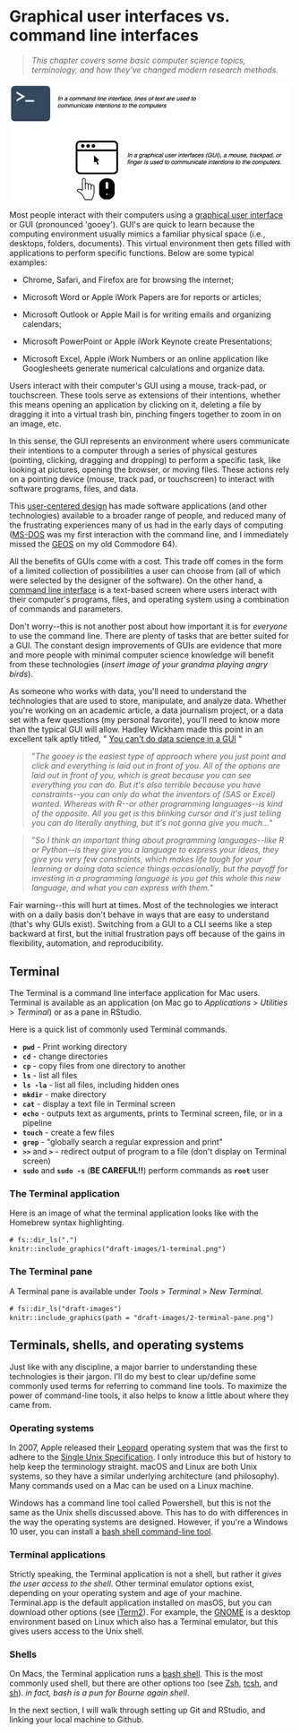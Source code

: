 # Graphical user interfaces vs. command line interfaces

> *This chapter covers some basic computer science topics, terminology, and how they've changed modern research methods.*

![](images/01-command-line-tools.png)


Most people interact with their computers using a [graphical user interface](https://en.wikipedia.org/wiki/Graphical_user_interface) or GUI (pronounced 'gooey'). GUI's are quick to learn because the computing environment usually mimics a familiar physical space (i.e., desktops, folders, documents). This virtual environment then gets filled with applications to perform specific functions. Below are some typical examples: 

* Chrome, Safari, and Firefox are for browsing the internet;

* Microsoft Word or Apple iWork Papers are for reports or articles; 

* Microsoft Outlook or Apple Mail is for writing emails and organizing calendars;

* Microsoft PowerPoint or Apple iWork Keynote create Presentations;

* Microsoft Excel, Apple iWork Numbers or an online application like Googlesheets generate numerical calculations and organize data.

Users interact with their computer's GUI using a mouse, track-pad, or touchscreen. These tools serve as extensions of their intentions, whether this means opening an application by clicking on it, deleting a file by dragging it into a virtual trash bin, pinching fingers together to zoom in on an image, etc.

In this sense, the GUI represents an environment where users communicate their intentions to a computer through a series of physical gestures (pointing, clicking, dragging and dropping) to perform a specific task, like looking at pictures, opening the browser, or moving files. These actions rely on a pointing device (mouse, track pad, or touchscreen) to interact with software programs, files, and data. 

This [user-centered design](https://en.wikipedia.org/wiki/User-centered_design) has made software applications (and other technologies) available to a broader range of people, and reduced many of the frustrating experiences many of us had in the early days of computing ([MS-DOS](https://en.wikipedia.org/wiki/MS-DOS) was my first interaction with the command line, and I immediately missed the [GEOS](https://en.wikipedia.org/wiki/GEOS_(8-bit_operating_system)) on my old Commodore 64).

All the benefits of GUIs come with a cost. This trade off comes in the form of a limited collection of possibilities a user can choose from (all of which were selected by the designer of the software). On the other hand, a [command line interface](https://en.wikipedia.org/wiki/Command-line_interface) is a text-based screen where users interact with their computer's programs, files, and operating system using a combination of commands and parameters.

Don't worry--this is not another post about how important it is for *everyone* to use the command line. There are plenty of tasks that are better suited for a GUI. The constant design improvements of GUIs are evidence that more and more people with minimal computer science knowledge will benefit from these technologies (*insert image of your grandma playing angry birds*).

As someone who works with data, you'll need to understand the technologies that are used to store, manipulate, and analyze data. Whether you're working on an academic article, a data journalism project, or a data set with a few questions (my personal favorite), you'll need to know more than the typical GUI will allow. Hadley Wickham made this point in an excellent talk aptly titled, " [You can't do data science in a GUI](https://www.youtube.com/watch?v=cpbtcsGE0OA) "

> "*The gooey is the easiest type of approach where you just point and click and everything is laid out in front of you. All of the options are laid out in front of you, which is great because you can see everything you can do. But it's also terrible because you have constraints--you can only do what the inventors of (SAS or Excel) wanted. Whereas with R--or other programming languages--is kind of the opposite. All you get is this blinking cursor and it's just telling you can do literally anything, but it's not gonna give you much...*"

> "*So I think an important thing about programming languages--like R or Python--is they give you a language to express your ideas, they give you very few constraints, which makes life tough for your learning or doing data science things occasionally, but the payoff for investing in a programming language is you get this whole this new language, and what you can express with them.*"

Fair warning--this will hurt at times. Most of the technologies we interact with on a daily basis don't behave in ways that are easy to understand (that's why GUIs exist). Switching from a GUI to a CLI seems like a step backward at first, but the initial frustration pays off because of the gains in flexibility, automation, and reproducibility.

## Terminal 

The Terminal is a command line interface application for Mac users. Terminal is available as an application (on Mac go to *Applications* > *Utilities* > *Terminal*) or as a pane in RStudio.

Here is a quick list of commonly used Terminal commands.

* **`pwd`** - Print working directory 
* **`cd`** - change directories  
* **`cp`** - copy files from one directory to another  
* **`ls`** - list all files
* **`ls -la`** - list all files, including hidden ones
* **`mkdir`** - make directory  
* **`cat`** - display a text file in Terminal screen
* **`echo`** - outputs text as arguments, prints to Terminal screen, file, or in a pipeline
* **`touch`** - create a few files
* **`grep`** - "globally search a regular expression and print"
* **`>>`** and **`>`** - redirect output of program to a file (don't display on Terminal screen)
* **`sudo`** and **`sudo -s`** (**BE CAREFUL!!**) perform commands as **`root`** user  

### The Terminal application

Here is an image of what the terminal application looks like with the Homebrew syntax highlighting. 

```{r 1-terminal, fig.height=3, fig.width=5, echo=FALSE}
# fs::dir_ls(".")
knitr::include_graphics("draft-images/1-terminal.png")
```

### The Terminal pane

A Terminal pane is available under *Tools* > *Terminal* > *New Terminal*. 

```{r 2-terminal-pane, fig.height=3, fig.width=5, echo=FALSE}
# fs::dir_ls("draft-images")
knitr::include_graphics(path = "draft-images/2-terminal-pane.png")
```

## Terminals, shells, and operating systems

Just like with any discipline, a major barrier to understanding these technologies is their jargon. I'll do my best to clear up/define some commonly used terms for referring to command line tools. To maximize the power of command-line tools, it also helps to know a little about where they came from.

### Operating systems

In 2007, Apple released their [Leopard](https://en.wikipedia.org/wiki/MacOS_version_history#Version_10.5:_%22Leopard%22) operating system that was the first to adhere to the [Single Unix Specification](https://en.wikipedia.org/wiki/Single_UNIX_Specification). I only introduce this but of history to help keep the terminology straight. macOS and Linux are both Unix systems, so they have a similar underlying architecture (and philosophy). Many commands used on a Mac can be used on a Linux machine.  

Windows has a command line tool called Powershell, but this is not the same as the Unix shells discussed above. This has to do with differences in the way the operating systems are designed. However, if you're a Windows 10 user, you can install a [bash shell command-line tool](https://www.windowscentral.com/how-install-bash-shell-command-line-windows-10). 

### Terminal applications

Strictly speaking, the Terminal application is not a shell, but rather it *gives the user access to the shell*. Other terminal emulator options exist, depending on your operating system and age of your machine. Terminal.app is the default application installed on masOS, but you can download other options (see [iTerm2](https://www.iterm2.com/)). For example, the [GNOME](https://en.wikipedia.org/wiki/GNOME) is a desktop environment based on Linux which also has a Terminal emulator, but this gives users access to the Unix shell. 

### Shells

On Macs, the Terminal application runs a [bash shell](https://en.wikipedia.org/wiki/Bash_(Unix_shell)). This is the most commonly used shell, but there are other options too (see [Zsh](http://zsh.sourceforge.net/), [tcsh](https://en.wikipedia.org/wiki/Tcsh), and [sh](https://en.wikipedia.org/wiki/Bourne_shell)). *in fact, bash is a pun for Bourne again shell*.

In the next section, I will walk through setting up Git and RStudio, and linking your local machine to Github. 